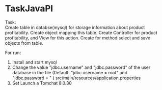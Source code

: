 # TaskJavaPl

Task:<br>
Create table in databse(mysql) for storage information about product profitability.
Create object mapping this table. Create Controller for product profitability, and View for this action.
Create for method select and save objects from table.


For run:
1) Install and start mysql
2) Change the value "jdbc.username" and "jdbc.password" of the user database in the file (Default: "jdbc.username = root" and "jdbc.password = " ) src/main/resources/application.properties
3) Set Launch a Tomchat 8.0.30 
